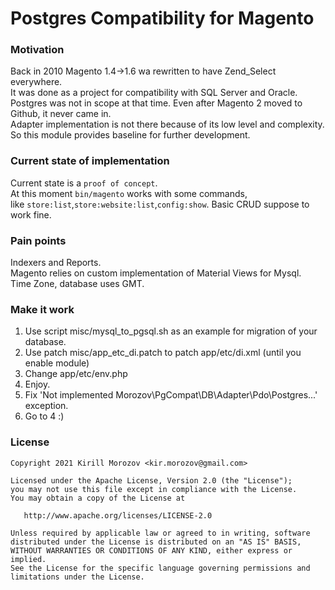 Postgres Compatibility for Magento
========

### Motivation
Back in 2010 Magento 1.4->1.6 wa rewritten to have Zend_Select everywhere.\
It was done as a project for compatibility with SQL Server and Oracle.\
Postgres was not in scope at that time. Even after Magento 2 moved to Github, it never came in.\
Adapter implementation is not there because of its low level and complexity.\
So this module provides baseline for further development.

### Current state of implementation

Current state is a `proof of concept`.\
At this moment `bin/magento` works with some commands, \
like `store:list`,`store:website:list`,`config:show`.
Basic CRUD suppose to work fine. 

### Pain points
Indexers and Reports.\
Magento relies on custom implementation of Material Views for Mysql.\
Time Zone, database uses GMT.


### Make it work

1. Use script misc/mysql_to_pgsql.sh as an example for migration of your database.
2. Use patch misc/app_etc_di.patch to patch app/etc/di.xml (until you enable module)
3. Change app/etc/env.php
4. Enjoy.
5. Fix  'Not implemented Morozov\PgCompat\DB\Adapter\Pdo\Postgres...' exception.
6. Go to 4 :)



### License
    Copyright 2021 Kirill Morozov <kir.morozov@gmail.com>

    Licensed under the Apache License, Version 2.0 (the "License");
    you may not use this file except in compliance with the License.
    You may obtain a copy of the License at

       http://www.apache.org/licenses/LICENSE-2.0

    Unless required by applicable law or agreed to in writing, software
    distributed under the License is distributed on an "AS IS" BASIS,
    WITHOUT WARRANTIES OR CONDITIONS OF ANY KIND, either express or implied.
    See the License for the specific language governing permissions and
    limitations under the License.
